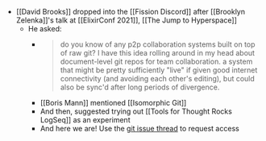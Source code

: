 - [[David Brooks]] dropped into the [[Fission Discord]] after [[Brooklyn Zelenka]]'s talk at [[ElixirConf 2021]], [[The Jump to Hyperspace]]
	- He asked:
		- > do you know of any p2p collaboration systems built on top of raw git? I have this idea rolling around in my head about document-level git repos for team collaboration. a system that might be pretty sufficiently "live" if given good internet connectivity (and avoiding each other's editing), but could also be sync'd after long periods of divergence.
		- [[Boris Mann]] mentioned [[Isomorphic Git]]
		- And then, suggested trying out [[Tools for Thought Rocks LogSeq]] as an experiment
		- And here we are! Use the [git issue thread](https://github.com/ToolsForThoughtRocks/ToolsForThoughtLogSeq/issues/1) to request access